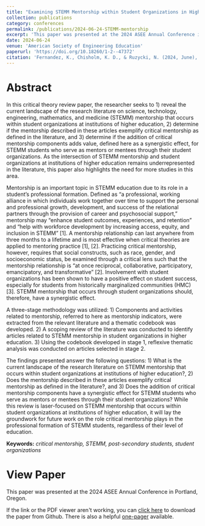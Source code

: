 ```yaml
---
title: "Examining STEMM Mentorship within Student Organizations in Higher Education through a Critical Lens"
collection: publications
category: conferences
permalink: /publications/2024-06-24-STEMM-mentorship
excerpt: 'This paper was presented at the 2024 ASEE Annual Conference in Portland, Oregon.'
date: 2024-06-24
venue: 'American Society of Engineering Education'
paperurl: 'https://doi.org/10.18260/1-2--47372'
citation: 'Fernandez, K., Chisholm, K. D., & Ruzycki, N. (2024, June), <i>Examining STEMM Mentorship within Student Organizations in Higher Education through a Critical Lens</i>. Paper presented at the 2024 ASEE Annual Conference in Portland, Oregon. DOI: 10.18260/1-2--47372'
---
```


Abstract
======
In this critical theory review paper, the researcher seeks to 1) reveal the current landscape of the research literature on science, technology, engineering, mathematics, and medicine (STEMM) mentorship that occurs within student organizations at institutions of higher education, 2) determine if the mentorship described in these articles exemplify critical mentorship as defined in the literature, and 3) determine if the addition of critical mentorship components adds value, defined here as a synergistic effect, for STEMM students who serve as mentors or mentees through their student organizations. As the intersection of STEMM mentorship and student organizations at institutions of higher education remains underrepresented in the literature, this paper also highlights the need for more studies in this area.

Mentorship is an important topic in STEMM education due to its role in a student’s professional formation. Defined as “a professional, working alliance in which individuals work together over time to support the personal and professional growth, development, and success of the relational partners through the provision of career and psychosocial support,” mentorship may “enhance student outcomes, experiences, and retention” and “help with workforce development by increasing access, equity, and inclusion in STEMM” [1]. A mentorship relationship can last anywhere from three months to a lifetime and is most effective when critical theories are applied to mentoring practice [1], [2]. Practicing critical mentorship, however, requires that social constructs, such as race, gender, and socioeconomic status, be examined through a critical lens such that the mentorship relationship is “at once reciprocal, collaborative, participatory, emancipatory, and transformative” [2]. Involvement with student organizations has been shown to have a positive effect on student success, especially for students from historically marginalized communities (HMC) [3]. STEMM mentorship that occurs through student organizations should, therefore, have a synergistic effect.

A three-stage methodology was utilized: 1) Components and activities related to mentorship, referred to here as mentorship indicators, were extracted from the relevant literature and a thematic codebook was developed. 2) A scoping review of the literature was conducted to identify articles related to STEMM mentorship in student organizations in higher education. 3) Using the codebook developed in stage 1, reflexive thematic analysis was conducted on articles selected in stage 2.

The findings presented answer the following questions: 1) What is the current landscape of the research literature on STEMM mentorship that occurs within student organizations at institutions of higher education?, 2) Does the mentorship described in these articles exemplify critical mentorship as defined in the literature?, and 3) Does the addition of critical mentorship components have a synergistic effect for STEMM students who serve as mentors or mentees through their student organizations? While this review is laser-focused on STEMM mentorship that occurs within student organizations at institutions of higher education, it will lay the groundwork for future work on the role critical mentorship plays in the professional formation of STEMM students, regardless of their level of education.

**Keywords:** *critical mentorship, STEMM, post-secondary students, student organizations*

View Paper
=======
This paper was presented at the 2024 ASEE Annual Conference in Portland, Oregon.

If the link or the PDF viewer aren't working, you can [click here](https://github.com/KassSTEM/KassSTEM.github.io/blob/a76d6a0232d57a664e8173c921728e4a1e43d289/files/examining_STEMM_mentorship_within_student_organizations_in_higher_education_through_a_critical_lens.pdf) to download the paper from Github. There is also a helpful [one-pager](https://github.com/KassSTEM/KassSTEM.github.io/blob/73fe781853bec4a2d1d3393bd52673468708a41e/files/ASEE_2024_Fernandez_One-Pager.pdf) available.

<object id=paper data="/files/examining_STEMM_mentorship_within_student_organizations_in_higher_education_through_a_critical_lens.pdf" width="1000" height="1000" type='application/pdf'></object>
<p></p>
<object id=op data="/files/ASEE_2024_Fernandez_One-Pager.pdf" width="1000" height="1000" type='application/pdf'></object>
